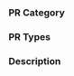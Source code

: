 <!-- Demo: https://github.com/PaddlePaddle/Paddle/pull/24810 -->

### PR Category
<!-- One of [ User Experience | Dygraph | PIR Infrastructure | Auto Parallel | Inference | CINN | PHI | CUDA | Custom Device | Environment Adaptation | Others ] -->


### PR Types
<!-- One of [ New features | Bug fixes | Improvements | Performance | BC Breaking | Deprecations | Docs | Devs | Not User Facing | Security | Deprecations | Others ] -->


### Description
<!-- Describe what you’ve done -->
